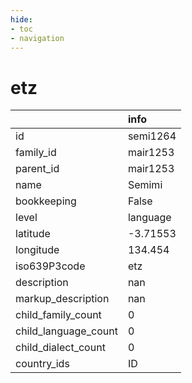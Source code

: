 ```yaml
---
hide:
- toc
- navigation
---
```

# etz
|                      | info     |
|:---------------------|:---------|
| id                   | semi1264 |
| family_id            | mair1253 |
| parent_id            | mair1253 |
| name                 | Semimi   |
| bookkeeping          | False    |
| level                | language |
| latitude             | -3.71553 |
| longitude            | 134.454  |
| iso639P3code         | etz      |
| description          | nan      |
| markup_description   | nan      |
| child_family_count   | 0        |
| child_language_count | 0        |
| child_dialect_count  | 0        |
| country_ids          | ID       |